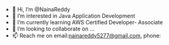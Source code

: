- 👋 Hi, I’m @NainaReddy
- 👀 I’m interested in Java Application Development
- 🌱 I’m currently learning AWS Certified Developer- Associate
- 💞️ I’m looking to collaborate on ...
- 📫 Reach me on email:nainareddy5277@gmail.com, phone:

<!---
NainaReddy/NainaReddy is a ✨ special ✨ repository because its `README.md` (this file) appears on your GitHub profile.
You can click the Preview link to take a look at your changes.
--->
